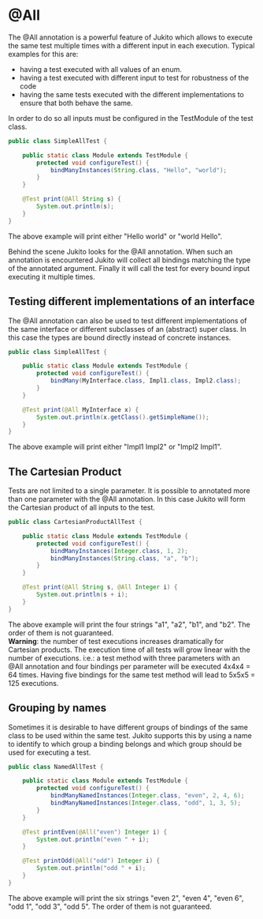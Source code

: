 # \@All

The @All annotation is a powerful feature of Jukito which allows to execute the same test multiple times with a different input in each execution.
Typical examples for this are:
* having a test executed with all values of an enum.
* having a test executed with different input to test for robustness of the code
* having the same tests executed with the different implementations to ensure that both behave the same.

In order to do so all inputs must be configured in the TestModule of the test class.

```java
public class SimpleAllTest {

    public static class Module extends TestModule {
        protected void configureTest() {
            bindManyInstances(String.class, "Hello", "world");
        }
    }

    @Test print(@All String s) {
        System.out.println(s);
    }
}
```

The above example will print either "Hello world" or "world Hello".

Behind the scene Jukito looks for the @All annotation. When such an annotation is encountered Jukito will collect all bindings matching the type of the annotated argument.
Finally it will call the test for every bound input executing it multiple times.


## Testing different implementations of an interface
The @All annotation can also be used to test different implementations of the same interface or different subclasses of an (abstract) super class.
In this case the types are bound directly instead of concrete instances.

```java
public class SimpleAllTest {

    public static class Module extends TestModule {
        protected void configureTest() {
            bindMany(MyInterface.class, Impl1.class, Impl2.class);
        }
    }

    @Test print(@All MyInterface x) {
        System.out.println(x.getClass().getSimpleName());
    }
}
```

The above example will print either "Impl1 Impl2" or "Impl2 Impl1".


## The Cartesian Product
Tests are not limited to a single parameter. It is possible to annotated more than one parameter with the @All annotation. In this case Jukito will form the Cartesian product of all inputs to the test.

```java
public class CartesianProductAllTest {

    public static class Module extends TestModule {
        protected void configureTest() {
            bindManyInstances(Integer.class, 1, 2);
            bindManyInstances(String.class, "a", "b");
        }
    }

    @Test print(@All String s, @All Integer i) {
        System.out.println(s + i);
    }
}
```

The above example will print the four strings "a1", "a2", "b1", and "b2". The order of them is not guaranteed.  
**Warning**: the number of test executions increases dramatically for Cartesian products. The execution time of all tests will grow linear with the number of executions.
i:e.: a test method with three parameters with an @All annotation and four bindings per parameter will be executed 4x4x4 = 64 times. Having five bindings for the same test method will lead to 5x5x5 = 125 executions.


## Grouping by names
Sometimes it is desirable to have different groups of bindings of the same class to be used within the same test. Jukito supports this by using a name to identify to which group a binding belongs and which group should be used for executing a test.

```java
public class NamedAllTest {

    public static class Module extends TestModule {
        protected void configureTest() {
            bindManyNamedInstances(Integer.class, "even", 2, 4, 6);
            bindManyNamedInstances(Integer.class, "odd", 1, 3, 5);
        }
    }

    @Test printEven(@All("even") Integer i) {
        System.out.println("even " + i);
    }

    @Test printOdd(@All("odd") Integer i) {
        System.out.println("odd " + i);
    }
}
```

The above example will print the six strings "even 2", "even 4", "even 6", "odd 1", "odd 3", "odd 5". The order of them is not guaranteed.